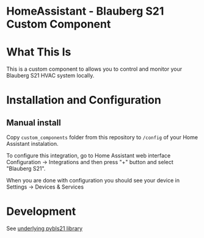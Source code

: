 # HomeAssistant - Blauberg S21 Custom Component

# What This Is

This is a custom component to allows you to control and monitor your Blauberg S21 HVAC system locally.

# Installation and Configuration

## Manual install
Copy `custom_components` folder from this repository to `/config` of your Home Assistant instalation.

To configure this integration, go to Home Assistant web interface Configuration -> Integrations and then press "+" button and select "Blauberg S21".

When you are done with configuration you should see your device in Settings -> Devices & Services

# Development

See [underlying pybls21 library](https://github.com/jvitkauskas/pybls21)
